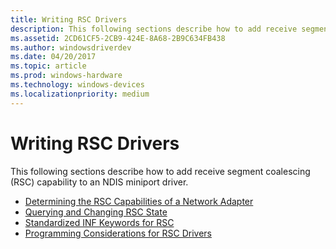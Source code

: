 ```yaml
---
title: Writing RSC Drivers
description: This following sections describe how to add receive segment coalescing (RSC) capability to an NDIS miniport driver.
ms.assetid: 2CD61CF5-2CB9-424E-8A68-2B9C634FB438
ms.author: windowsdriverdev
ms.date: 04/20/2017
ms.topic: article
ms.prod: windows-hardware
ms.technology: windows-devices
ms.localizationpriority: medium
---
```


# Writing RSC Drivers


This following sections describe how to add receive segment coalescing (RSC) capability to an NDIS miniport driver.

-   [Determining the RSC Capabilities of a Network Adapter](determining-the-rsc-capabilities-of-a-network-adapter.md)
-   [Querying and Changing RSC State](querying-and-changing-rsc-state.md)
-   [Standardized INF Keywords for RSC](standardized-inf-keywords-for-rsc.md)
-   [Programming Considerations for RSC Drivers](programming-considerations-for-rsc-drivers.md)

 

 





